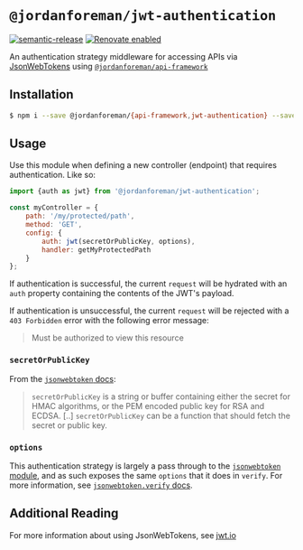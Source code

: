 # `@jordanforeman/jwt-authentication`

[![semantic-release](https://img.shields.io/badge/%20%20%F0%9F%93%A6%F0%9F%9A%80-semantic--release-e10079.svg)](https://github.com/semantic-release/semantic-release)
[![Renovate enabled](https://img.shields.io/badge/renovate-enabled-brightgreen.svg)](https://renovatebot.com/)

An authentication strategy middleware for accessing APIs via [JsonWebTokens](https://jwt.io/) using [`@jordanforeman/api-framework`](https://github.com/jordanforeman/api-framework)

## Installation

```bash
$ npm i --save @jordanforeman/{api-framework,jwt-authentication} --save-exact
```

## Usage

Use this module when defining a new controller (endpoint) that requires authentication. Like so:

```js
import {auth as jwt} from '@jordanforeman/jwt-authentication';

const myController = {
    path: '/my/protected/path',
    method: 'GET',
    config: {
        auth: jwt(secretOrPublicKey, options),
        handler: getMyProtectedPath
    }
};
```

If authentication is successful, the current `request` will be hydrated with an `auth` property containing the contents of the JWT's payload. 

If authentication is unsuccessful, the current `request` will be rejected with a `403 Forbidden` error with the following error message:

> Must be authorized to view this resource

### `secretOrPublicKey`

From the [`jsonwebtoken` docs](https://www.npmjs.com/package/jsonwebtoken#jwtverifytoken-secretorpublickey-options-callback):

> `secretOrPublicKey` is a string or buffer containing either the secret for HMAC algorithms, or the PEM encoded public key for RSA and ECDSA. [..] `secretOrPublicKey` can be a function that should fetch the secret or public key.

### `options`

This authentication strategy is largely a pass through to the [`jsonwebtoken` module](https://www.npmjs.com/package/jsonwebtoken), and as such exposes the same `options` that it does in `verify`. For more information, see [`jsonwebtoken.verify` docs](https://www.npmjs.com/package/jsonwebtoken#jwtverifytoken-secretorpublickey-options-callback).

## Additional Reading

For more information about using JsonWebTokens, see [jwt.io](https://jwt.io)
